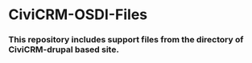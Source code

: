 # CiviCRM-OSDI-Files

### This repository includes support files from the directory of CiviCRM-drupal based site.
